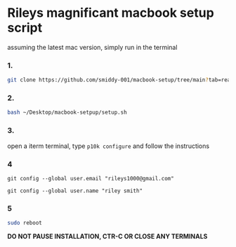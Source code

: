 # Rileys magnificant macbook setup script

assuming the latest mac version, simply run in the terminal

### 1.

```bash
git clone https://github.com/smiddy-001/macbook-setup/tree/main?tab=readme-ov-file ~/Desktop
```

### 2.

```bash
bash ~/Desktop/macbook-setpup/setup.sh
```

### 3.

open a iterm terminal, type `p10k configure` and follow the instructions

### 4

`git config --global user.email "rileys1000@gmail.com"`

`git config --global user.name "riley smith"`

### 5

```bash
sudo reboot
```

**DO NOT PAUSE INSTALLATION, CTR-C OR CLOSE ANY TERMINALS**
